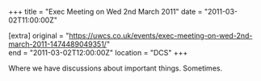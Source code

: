 +++
title = "Exec Meeting on Wed 2nd March 2011"
date = "2011-03-02T11:00:00Z"

[extra]
original = "https://uwcs.co.uk/events/exec-meeting-on-wed-2nd-march-2011-1474489049351/"    
end = "2011-03-02T12:00:00Z"
location = "DCS"
+++

Where we have discussions about important things. Sometimes.

